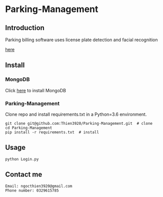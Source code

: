 # Parking-Management
## Introduction
Parking billing software uses license plate detection and facial recognition
 
[here](https://user-images.githubusercontent.com/87056480/172690680-b265082f-240a-4bac-aaa1-fd3597ac64de.mp4)
## Install
### **MongoDB**
Click [here](https://www.mongodb.com) to install MongoDB
### **Parking-Management**
Clone repo and install requirements.txt in a Python=3.6 environment.
```
git clone git@github.com:Thien3920/Parking-Management.git  # clone
cd Parking-Management
pip install -r requirements.txt  # install
```

## Usage
```
python Login.py
```
## Contact me
``` 
Email: ngocthien3920@gmail.com
Phone number: 0329615785
```
